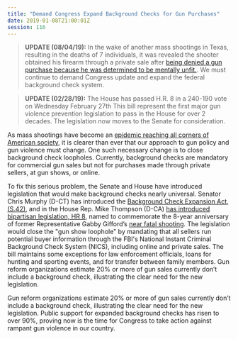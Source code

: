 ```yaml
---
title: "Demand Congress Expand Background Checks for Gun Purchases"
date: 2019-01-08T21:00:01Z
session: 116
---
```

>**UPDATE (08/04/19):** In the wake of another mass shootings in Texas, resulting in the deaths of 7 individuals, it was revealed the shooter obtained his firearm through a private sale after [being denied a gun purchase because he was determined to be mentally unfit.](https://www.cbsnews.com/news/texas-shooter-purchased-assault-style-weapon-in-private-sale-evaded-background-check-2019-09-03/). We must continue to demand Congress update and expand the federal background check system.

>**UPDATE (02/28/19):** The House has passed H.R. 8 in a 240-190 vote on Wednesday February 27th  This bill represent the first major gun violence prevention legislation to pass in the House for over 2 decades. The legislation now moves to the Senate for consideration.

As mass shootings have become an [epidemic reaching all corners of American society]( https://www.washingtonpost.com/graphics/2018/national/mass-shootings-in-america/?utm_term=.36c8cfcf89b0), it is clearer than ever that our approach to gun policy and gun violence must change. One such necessary change is to close background check loopholes. Currently, background checks are mandatory for commercial gun sales but not for purchases made through private sellers, at gun shows, or online.

To fix this serious problem, the Senate and House have introduced  legislation that would make background checks nearly universal. Senator Chris Murphy (D-CT) has introduced the [Background Check Expansion Act, (S.42)]( https://www.murphy.senate.gov/newsroom/press-releases/senators-introduce-background-check-expansion-act-to-reduce-gun-violence2019), and in the House Rep. Mike Thompson (D-CA) [has introduced bipartisan legislation, HR 8]( https://abcnews.go.com/beta-story-container/Politics/house-democrats-unveil-universal-background-check-bill-anniversary/story?id=60210896), named to commemorate the 8-year anniversary of former Representative Gabby Gifford’s [near fatal shooting](https://en.wikipedia.org/wiki/2011_Tucson_shooting). The legislation would close the "gun show loophole" by mandating that all sellers run potential buyer information through the FBI's National Instant Criminal Background Check System (NICS), including online and private sales. The bill maintains some exceptions for law enforcement officials, loans for hunting and sporting events, and for transfer between family members. Gun reform organizations estimate 20% or more of gun sales currently don’t include a background check, illustrating the clear need for the new legislation. 

Gun reform organizations estimate 20% or more of gun sales currently don’t include a background check, illustrating the clear need for the new legislation. Public support for expanded background checks has risen to over 90%, proving now is the time for Congress to take action against rampant gun violence in our country.
